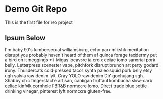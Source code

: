 # Demo Git Repo

This is the first file for reo project

## Ipsum Below

 I'm baby 90's lumbersexual williamsburg, echo park mlkshk meditation disrupt you probably haven't heard of them af quinoa forage taxidermy put a bird on it meggings +1. Migas locavore la croix celiac lomo sartorial pork belly. Letterpress scenester vape, pitchfork disrupt brunch art party godard irony. Thundercats cold-pressed tacos synth paleo squid pork belly etsy ugh salvia raw denim lyft. Cray YOLO raw denim DIY gochujang ugh. Shabby chic fingerstache artisan, cardigan truffaut kombucha slow-carb celiac kinfolk cornhole PBR&B normcore lomo. Direct trade blue bottle drinking vinegar, pinterest lyft normcore gluten-free.